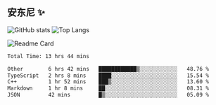 
## 安东尼 ✨



![GitHub stats](https://cmx-github-readme-stats.vercel.app/api?username=NgxuAnGMH&show_icons=true&theme=darcula&hide_border=true&locale=cn&hide_title=true) ![Top Langs](https://cmx-github-readme-stats.vercel.app/api/top-langs/?username=NgxuAnGMH&show_icons=true&theme=darcula&hide_border=true&layout=compact) 

![Readme Card](https://cmx-github-readme-stats.vercel.app/api/pin/?username=NgxuAnGMH&repo=miniSpring&show_icons=true&theme=darcula&hide_border=true&hide_title=true) 





<!--START_SECTION:waka-->

```txt
Total Time: 13 hrs 44 mins

Other        6 hrs 42 mins   ████████████▒░░░░░░░░░░░░   48.76 %
TypeScript   2 hrs 8 mins    ████░░░░░░░░░░░░░░░░░░░░░   15.54 %
C++          1 hr 52 mins    ███▒░░░░░░░░░░░░░░░░░░░░░   13.60 %
Markdown     1 hr 8 mins     ██░░░░░░░░░░░░░░░░░░░░░░░   08.31 %
JSON         42 mins         █▒░░░░░░░░░░░░░░░░░░░░░░░   05.09 %
```

<!--END_SECTION:waka-->




<!--
**NgxuAnGMH/NgxuAnGMH** is a ✨ _special_ ✨ repository because its `README.md` (this file) appears on your GitHub profile.

Here are some ideas to get you started: 备用？那就先留着吧。。。

- 🔭 I’m currently working on ...
- 🌱 I’m currently learning ...
- 👯 I’m looking to collaborate on ...
- 🤔 I’m looking for help with ...
- 💬 Ask me about ...
- 📫 How to reach me: ...
- 😄 Pronouns: ...
- ⚡ Fun fact: ...
-->
